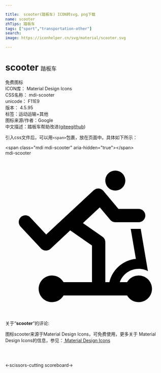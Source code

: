 ```yaml
---

title:  scooter(踏板车) ICON转svg、png下载
name: scooter
zhTips: 踏板车
tags: ["sport","transportation-other"]
search: 
image: https://iconhelper.cn/svg/material/scooter.svg

---
```


# scooter  <small style="font-size: 60%;font-weight: 100">踏板车</small>


<div class="detail-page">
<p>
<span><span class="badge-success badge">免费图标</span> </span>
<br/>
<span>
ICON库：
<span class="badge-secondary badge">Material Design Icons</span> 
</span>
<br/>
<span>
CSS名称：
<span class="badge-secondary badge">mdi-scooter</span> 
</span>
<br/>
<span>
unicode：
<span class="badge-secondary badge">F11E9</span> 
<copy-btn content='F11E9' btn-title=""></copy-btn>
<copy-btn :content='String.fromCodePoint(parseInt("F11E9", 16))' btn-title="复制U"></copy-btn>
</span>
<br/>
<span>
版本：
<span class="badge-secondary badge">4.5.95</span> 
</span><br/><span>标签：<span class="badge-light badge"><router-link to="/tags/sport.html">运动</router-link></span><span class="badge-light badge"><router-link to="/tags/transportation-other.html">运输+其他</router-link></span></span>
<br/>
<span>图标来源/作者：<span class="badge-light badge">Google</span></span> 
<br/>
<span class="zh-detail">中文描述：<span class="badge-primary badge">踏板车</span><span class="help-link"><span>帮助改进</span>(<a href="https://gitee.com/liuwave/icon-helper/edit/master/json/material/scooter.json" target="_blank" rel="noopener noreferrer">gitee</a><a href="https://github.com/liuwave/icon-helper/edit/master/json/material/scooter.json" target="_blank" rel="noopener noreferrer">github</a></span>)</span><br/>
</p>
</div>
<div class="alert alert-dark">
  <i class="mdi mdi-scooter mdi-48px"></i>
  <i class="mdi mdi-scooter mdi-36px"></i>
  <i class="mdi mdi-scooter mdi-24px"></i>
  <i class="mdi mdi-scooter mdi-18px"></i>
</div>
<div>
  <p>引入css文件后，可以用<code>&lt;span&gt;</code>包裹，放在页面中。具体如下所示：    
  </p>
  <div class="alert alert-primary" style="font-size: 14px">
    &lt;span class="mdi mdi-scooter" aria-hidden="true"&gt;&lt;/span&gt;
    <copy-btn content='<span class="mdi mdi-scooter" aria-hidden="true"></span>'></copy-btn>
  </div>
  <div class="alert alert-secondary">
    <i class="mdi mdi-scooter"
    style="font-size: 24px"
    aria-hidden="true"></i> mdi-scooter
    <copy-btn content="mdi-scooter" btn-title="复制图标名称"></copy-btn>
  </div>
</div>
<div id="svg" class="svg-wrap">
<svg xmlns="http://www.w3.org/2000/svg" viewBox="0 0 24 24"><path d="M16.5 2.25C17.33 2.25 18 2.92 18 3.75C18 4.58 17.33 5.25 16.5 5.25C15.67 5.25 15 4.58 15 3.75C15 2.92 15.67 2.25 16.5 2.25M20 18C21.11 18 22 18.9 22 20C22 21.11 21.11 22 20 22C19.26 22 18.61 21.6 18.27 21H8.73C8.39 21.6 7.74 22 7 22C5.9 22 5 21.11 5 20C5 18.9 5.9 18 7 18C7.74 18 8.39 18.4 8.73 19H13V13.5L9.73 11.23L6.77 14C6.36 14.37 5.73 14.34 5.35 13.94L2.28 10.65C1.91 10.24 1.93 9.61 2.33 9.23C2.74 8.86 3.37 8.88 3.74 9.28L6.13 11.84L13.26 5.2L13.3 5.18C13.72 4.82 14.35 4.88 14.71 5.3L16.97 8H20C20.55 8 21 8.45 21 9C21 9.55 20.55 10 20 10H16.5C16.15 10 15.85 9.82 15.67 9.56L14.17 7.77L11.64 10.13L14.57 12.18H14.57C14.83 12.36 15 12.66 15 13V19H15.61C16.04 17.13 17.63 15.7 19.58 15.5L18.81 11H20.31L21.39 17.34C20.97 17.12 20.5 17 20 17C18.69 17 17.58 17.84 17.17 19H18.27C18.61 18.4 19.26 18 20 18Z" /></svg>
</div>
<detail full-name='mdi-scooter'></detail>
<div class="icon-detail__container">
<p>关于“<b>scooter</b>”的评论:</p>
</div>
<Vssue title="关于“scooter”的评论" />    
<div><p>图标scooter来源于Material Design Icons，可免费使用，更多关于 Material Design Icons的信息，参见：<a target="_blank" href="https://iconhelper.cn/material.html"> Material Design Icons</a>
</p></div>

<div style="padding:2rem 0 " class="page-nav"><p class="inner"><span class="prev">←<router-link to="/icon/scissors-cutting.html">scissors-cutting</router-link></span> <span class="next"><router-link to="/icon/scoreboard.html">scoreboard</router-link>→</span></p></div>

